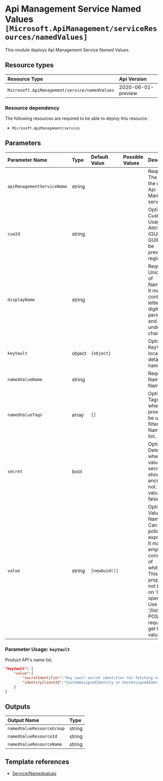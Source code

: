 # Api Management Service Named Values `[Microsoft.ApiManagement/serviceResources/namedValues]`

This module deploys Api Management Service Named Values.

## Resource types
| Resource Type | Api Version |
| :-- | :-- |
| `Microsoft.ApiManagement/service/namedValues` | 2020-06-01-preview |

### Resource dependency

The following resources are required to be able to deploy this resource.

- `Microsoft.ApiManagement/service`

## Parameters
| Parameter Name | Type | Default Value | Possible Values | Description |
| :-- | :-- | :-- | :-- | :-- |
| `apiManagementServiceName` | string |  |  | Required. The name of the of the Api Management service. |
| `cuaId` | string |  |  | Optional. Customer Usage Attribution id (GUID). This GUID must be previously registered |
| `displayName` | string |  |  | Required. Unique name of NamedValue. It may contain only letters, digits, period, dash, and underscore characters. |
| `keyVault` | object | `{object}` |  | Optional. KeyVault location details of the namedValue.  |
| `namedValueName` | string |  |  | Required. Named value Name. |
| `namedValueTags` | array | `[]` |  | Optional. Tags that when provided can be used to filter the NamedValue list. - string |
| `secret` | bool |  |  | Optional. Determines whether the value is a secret and should be encrypted or not. Default value is false. |
| `value` | string | `[newGuid()]` |  | Optional. Value of the NamedValue. Can contain policy expressions. It may not be empty or consist only of whitespace. This property will not be filled on 'GET' operations! Use '/listSecrets' POST request to get the value. |

### Parameter Usage: `keyVault`

Product API's name list.

```json
"keyVault": {
    "value":{
        "secretIdentifier":"Key vault secret identifier for fetching secret.",
        "identityClientId":"SystemAssignedIdentity or UserAssignedIdentity Client Id which will be used to access key vault secret."
    }
}
```

## Outputs
| Output Name | Type |
| :-- | :-- |
| `namedValueResourceGroup` | string |
| `namedValueResourceId` | string |
| `namedValueResourceName` | string |

## Template references
- [Service/Namedvalues](https://docs.microsoft.com/en-us/azure/templates/Microsoft.ApiManagement/2020-06-01-preview/service/namedValues)
